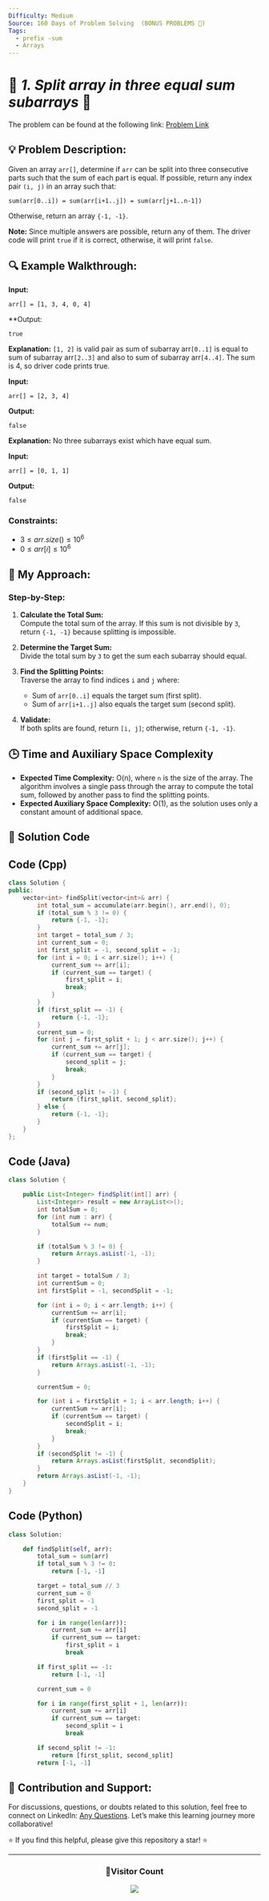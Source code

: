 ```yaml
---
Difficulty: Medium
Source: 160 Days of Problem Solving  (BONUS PROBLEMS 🎁)
Tags:
  - prefix -sum
  - Arrays
---
```


# 🚀 _1. Split array in three equal sum subarrays_ 🧠

The problem can be found at the following link: [Problem Link](https://www.geeksforgeeks.org/batch/gfg-160-problems/track/array-bonus-problems/problem/split-array-in-three-equal-sum-subarrays)

## 💡 **Problem Description:**

Given an array `arr[]`, determine if `arr` can be split into three consecutive parts such that the sum of each part is equal. If possible, return any index pair `(i, j)` in an array such that:

```
sum(arr[0..i]) = sum(arr[i+1..j]) = sum(arr[j+1..n-1])
```

Otherwise, return an array `{-1, -1}`.

**Note:** Since multiple answers are possible, return any of them. The driver code will print `true` if it is correct, otherwise, it will print `false`.

## 🔍 **Example Walkthrough:**

**Input:**

```
arr[] = [1, 3, 4, 0, 4]
```

\*\*Output:

```
true
```

**Explanation:**
`[1, 2]` is valid pair as sum of subarray arr`[0..1]` is equal to sum of subarray arr`[2..3]` and also to sum of subarray arr`[4..4]`. The sum is 4, so driver code prints true.

**Input:**

```
arr[] = [2, 3, 4]
```

**Output:**

```
false
```

**Explanation:**
No three subarrays exist which have equal sum.

**Input:**

```
arr[] = [0, 1, 1]
```

**Output:**

```
false
```

### Constraints:

- $`3 ≤ arr.size() ≤ 10^6`$
- $`0 ≤ arr[i] ≤ 10^6`$

## 🎯 **My Approach:**

### Step-by-Step:

1. **Calculate the Total Sum:**  
   Compute the total sum of the array. If this sum is not divisible by `3`, return `{-1, -1}` because splitting is impossible.

2. **Determine the Target Sum:**  
   Divide the total sum by `3` to get the sum each subarray should equal.

3. **Find the Splitting Points:**  
   Traverse the array to find indices `i` and `j` where:

   - Sum of `arr[0..i]` equals the target sum (first split).
   - Sum of `arr[i+1..j]` also equals the target sum (second split).

4. **Validate:**  
   If both splits are found, return `[i, j]`; otherwise, return `{-1, -1}`.

## 🕒 **Time and Auxiliary Space Complexity**

- **Expected Time Complexity:** O(n), where `n` is the size of the array. The algorithm involves a single pass through the array to compute the total sum, followed by another pass to find the splitting points.
- **Expected Auxiliary Space Complexity:** O(1), as the solution uses only a constant amount of additional space.

## 📝 **Solution Code**

## Code (Cpp)

```cpp
class Solution {
public:
    vector<int> findSplit(vector<int>& arr) {
        int total_sum = accumulate(arr.begin(), arr.end(), 0);
        if (total_sum % 3 != 0) {
            return {-1, -1};
        }
        int target = total_sum / 3;
        int current_sum = 0;
        int first_split = -1, second_split = -1;
        for (int i = 0; i < arr.size(); i++) {
            current_sum += arr[i];
            if (current_sum == target) {
                first_split = i;
                break;
            }
        }
        if (first_split == -1) {
            return {-1, -1};
        }
        current_sum = 0;
        for (int j = first_split + 1; j < arr.size(); j++) {
            current_sum += arr[j];
            if (current_sum == target) {
                second_split = j;
                break;
            }
        }
        if (second_split != -1) {
            return {first_split, second_split};
        } else {
            return {-1, -1};
        }
    }
};
```

## Code (Java)

```java
class Solution {

    public List<Integer> findSplit(int[] arr) {
        List<Integer> result = new ArrayList<>();
        int totalSum = 0;
        for (int num : arr) {
            totalSum += num;
        }

        if (totalSum % 3 != 0) {
            return Arrays.asList(-1, -1);
        }

        int target = totalSum / 3;
        int currentSum = 0;
        int firstSplit = -1, secondSplit = -1;

        for (int i = 0; i < arr.length; i++) {
            currentSum += arr[i];
            if (currentSum == target) {
                firstSplit = i;
                break;
            }
        }
        if (firstSplit == -1) {
            return Arrays.asList(-1, -1);
        }

        currentSum = 0;

        for (int i = firstSplit + 1; i < arr.length; i++) {
            currentSum += arr[i];
            if (currentSum == target) {
                secondSplit = i;
                break;
            }
        }
        if (secondSplit != -1) {
            return Arrays.asList(firstSplit, secondSplit);
        }
        return Arrays.asList(-1, -1);
    }
}
```

## Code (Python)

```python
class Solution:

    def findSplit(self, arr):
        total_sum = sum(arr)
        if total_sum % 3 != 0:
            return [-1, -1]

        target = total_sum // 3
        current_sum = 0
        first_split = -1
        second_split = -1

        for i in range(len(arr)):
            current_sum += arr[i]
            if current_sum == target:
                first_split = i
                break

        if first_split == -1:
            return [-1, -1]

        current_sum = 0

        for i in range(first_split + 1, len(arr)):
            current_sum += arr[i]
            if current_sum == target:
                second_split = i
                break

        if second_split != -1:
            return [first_split, second_split]
        return [-1, -1]

```

## 🎯 Contribution and Support:

For discussions, questions, or doubts related to this solution, feel free to connect on LinkedIn: [Any Questions](https://www.linkedin.com/in/patel-hetkumar-sandipbhai-8b110525a/). Let’s make this learning journey more collaborative!

⭐ If you find this helpful, please give this repository a star! ⭐

---

<div align="center">
  <h3><b>📍Visitor Count</b></h3>
</div>

<p align="center">
  <img src="https://profile-counter.glitch.me/Hunterdii/count.svg" />
</p>
